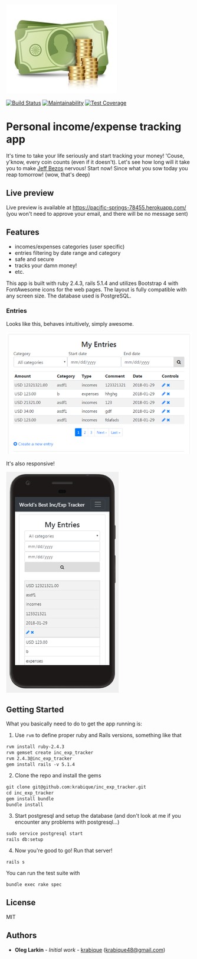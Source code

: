 ![inc exp tracker!](https://raw.githubusercontent.com/krabique/inc_exp_tracker/master/logo.jpg "track it!")

[![Build Status](https://travis-ci.org/krabique/inc_exp_tracker.svg?branch=master)](https://travis-ci.org/krabique/inc_exp_tracker) 
[![Maintainability](https://api.codeclimate.com/v1/badges/3544fccd364f99feb039/maintainability)](https://codeclimate.com/github/krabique/inc_exp_tracker/maintainability) 
[![Test Coverage](https://api.codeclimate.com/v1/badges/3544fccd364f99feb039/test_coverage)](https://codeclimate.com/github/krabique/inc_exp_tracker/test_coverage)

# Personal income/expense tracking app

It's time to take your life seriously and start tracking your money! 'Couse, y'know, every coin counts (even if it doesn't). Let's see how long will it take you to make [Jeff Bezos](https://www.cbsnews.com/pictures/richest-people-in-world-forbes/) nervous! Start now! Since what you sow today you reap tomorrow! (wow, that's deep)

## Live preview

Live preview is available at https://pacific-springs-78455.herokuapp.com/ (you won't need to approve your email, and there will be no message sent)

## Features

- incomes/expenses categories (user specific)
- entries filtering by date range and category
- safe and secure
- tracks your damn money!
- etc.
 
This app is built with ruby 2.4.3, rails 5.1.4 and utilizes Bootstrap 4 with FontAwesome icons for the web pages. The layout is fully compatible with any screen size. The database used is PostgreSQL.

### Entries

Looks like this, behaves intuitively, simply awesome. 

![entries filter!](https://raw.githubusercontent.com/krabique/inc_exp_tracker/master/1.png "entries filter")

It's also responsive!

![adaprive!](https://raw.githubusercontent.com/krabique/inc_exp_tracker/master/2.png "adaptive")

## Getting Started

What you basically need to do to get the app running is:

1. Use `rvm` to define proper ruby and Rails versions, something like that
```
rvm install ruby-2.4.3
rvm gemset create inc_exp_tracker
rvm 2.4.3@inc_exp_tracker
gem install rails -v 5.1.4
```
2. Clone the repo and install the gems
```
git clone git@github.com:krabique/inc_exp_tracker.git
cd inc_exp_tracker
gem install bundle
bundle install
```
3. Start postgresql and setup the database (and don't look at me if you encounter any problems with postgresql...)
```
sudo service postgresql start
rails db:setup
```
4. Now you're good to go! Run that server!
```
rails s
```

You can run the test suite with
```
bundle exec rake spec
```

## License

MIT

## Authors

* **Oleg Larkin** - *Initial work* - [krabique](https://github.com/krabique) (krabique48@gmail.com)
